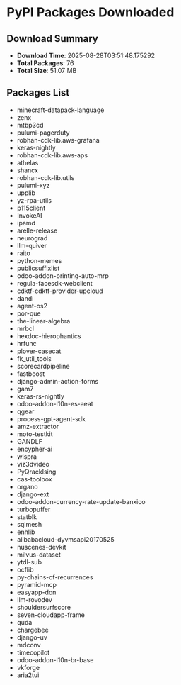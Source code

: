 # PyPI Packages Downloaded

## Download Summary
- **Download Time**: 2025-08-28T03:51:48.175292
- **Total Packages**: 76
- **Total Size**: 51.07 MB

## Packages List
- minecraft-datapack-language
- zenx
- mtbp3cd
- pulumi-pagerduty
- robhan-cdk-lib.aws-grafana
- keras-nightly
- robhan-cdk-lib.aws-aps
- athelas
- shancx
- robhan-cdk-lib.utils
- pulumi-xyz
- upplib
- yz-rpa-utils
- p115client
- InvokeAI
- ipamd
- arelle-release
- neurograd
- llm-quiver
- raito
- python-memes
- publicsuffixlist
- odoo-addon-printing-auto-mrp
- regula-facesdk-webclient
- cdktf-cdktf-provider-upcloud
- dandi
- agent-os2
- por-que
- the-linear-algebra
- mrbcl
- hexdoc-hierophantics
- hrfunc
- plover-casecat
- fk_util_tools
- scorecardpipeline
- fastboost
- django-admin-action-forms
- gam7
- keras-rs-nightly
- odoo-addon-l10n-es-aeat
- qgear
- process-gpt-agent-sdk
- amz-extractor
- moto-testkit
- GANDLF
- encypher-ai
- wispra
- viz3dvideo
- PyQrackIsing
- cas-toolbox
- organo
- django-ext
- odoo-addon-currency-rate-update-banxico
- turbopuffer
- statblk
- sqlmesh
- enhlib
- alibabacloud-dyvmsapi20170525
- nuscenes-devkit
- milvus-dataset
- ytdl-sub
- ocflib
- py-chains-of-recurrences
- pyramid-mcp
- easyapp-don
- llm-rovodev
- shouldersurfscore
- seven-cloudapp-frame
- quda
- chargebee
- django-uv
- mdconv
- timecopilot
- odoo-addon-l10n-br-base
- vkforge
- aria2tui
